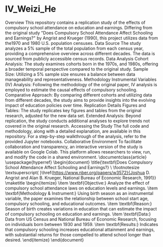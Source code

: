 # IV_Weizi_He
Overview This repository contains a replication study of the effects of compulsory school attendance on education and earnings. Differing from the original study "Does Compulsory School Attendance Affect Schooling and Earnings?" by Angrist and Krueger (1990), this project utilizes data from the1970 and 1980 U.S. population censuses. Data Source The study analyzes a 5% sample of the total population from each census year, providing a comprehensive overview across different decades. The data is sourced from publicly accessible census records. Data Analysis Cohort Analysis: The study examines cohorts born in the 1970s, and 1980s, offering a broader temporal perspective compared to the original study. Sample Size: Utilizing a 5% sample size ensures a balance between data manageability and representativeness. Methodology Instrumental Variables (IV) Analysis: Following the methodology of the original paper, IV analysis is employed to estimate the causal effects of compulsory schooling. Comparative Approach: By comparing different cohorts and utilizing data from different decades, the study aims to provide insights into the evolving impact of education policies over time. Replication Details Figures and Tables: The study replicates key figures and tables from the original research, adjusted for the new data set. Extended Analysis: Beyond replication, the study conducts additional analyses to explore trends not covered in the original research. Accessing the Study The full code and methodology, along with a detailed explanation, are available in this repository. For a step-by-step walkthrough of the analysis, refer to the provided Jupyter notebooks. Collaborative Environment To facilitate collaboration and transparency, an interactive version of the study is available on Google Colab. This platform allows researchers to view, run, and modify the code in a shared environment.
\documentclass{article}
\usepackage{hyperref}
\begin{document}
\title{\textbf{Does Compulsory School Attendance Affect Schooling and Earnings?} \\
\footnotesize \textsuperscript{ }\href{https://www.nber.org/papers/w3572}{Joshua D. Angrist and Alan B. Krueger, National Bureau of Economic Research, 1991}}
\maketitle
\begin{itemize}
\item \textbf{Objective:} Analyze the effect of compulsory school attendance laws on education levels and earnings.
\item \textbf{Methodology \& Instrument:} Using birth season as an instrumental variable, the paper examines the relationship between school start age, compulsory schooling, and educational outcomes.
\item \textbf{Reason:} Season of birth creates variations in education that can estimate the impact of compulsory schooling on education and earnings.
\item \textbf{Data:} Data from US Census and National Bureau of Economic Research, focusing on individuals born between 1930 and 1959.
\item \textbf{Results:} Indicates that compulsory schooling increases educational attainment and earnings, with substantial returns for those compelled to attend school longer than desired.
\end{itemize}
\end{document}
